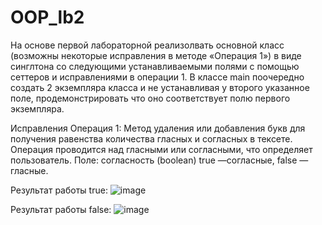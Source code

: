 # OOP_lb2

На основе первой лабораторной реализолвать основной класс (возможны некоторые исправления в методе «Операция 1») в виде синглтона со следующими устанавливаемыми полями с помощью сеттеров и исправлениями в операции 1. 
В классе main поочередно создать 2 экземпляра класса и не устанавливая у второго указанное поле, продемонстрировать что оно соответствует полю первого экземпляра.

Исправления Операция 1: Метод удаления или добавления букв для получения равенства количества гласных и согласных в тексете. Операция проводится над гласными или согласными, что определяет пользователь.
Поле: согласность (boolean) true —согласные, false — гласные.

Результат работы true: ![image](https://github.com/user-attachments/assets/c4d812c7-2267-47e2-8e8b-a03040c840d9)

Результат работы false: ![image](https://github.com/user-attachments/assets/a0791f3e-923a-4ec3-9bf3-e856cd284b5c)
